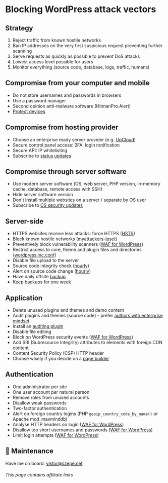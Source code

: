 # Blocking WordPress attack vectors

## Strategy

1. Reject traffic from known hostile networks
1. Ban IP addresses on the very first suspicious request preventing further scanning
1. Serve requests as quickly as possible to prevent DoS attacks
1. Lowest access level possible for users
1. Monitor everything (source code, database, logs, traffic, humans)

## Compromise from your computer and mobile

- Do not store usernames and passwords in browsers
- Use a password manager
- Second opinion anti-malware software (HitmanPro.Alert)
- [Protect devices](https://github.com/szepeviktor/debian-server-tools/blob/master/Onboarding.md#cyber-security)

## Compromise from hosting provider

- Choose an enterprise ready server provider (e.g. [UpCloud](https://www.upcloud.com/register/?promo=U29Q8S))
- Secure control panel access: 2FA, login notification
- Secure API: IP whitelisting
- Subscribe to [status updates](https://status.upcloud.com/)

## Compromise through server software

-   Use modern server software
    (OS, web server, PHP version, in-memory cache, database, remote access with SSH)
-   Hide server software version
-   Don't install multiple websites on a server / separate by OS user
-   Subscribe to [OS security updates](https://www.debian.org/security/)

## Server-side

-   HTTPS websites receive less attacks: force HTTPS ([HSTS](https://developer.mozilla.org/en-US/docs/Web/HTTP/Headers/Strict-Transport-Security))
-   Block known hostile networks ([myattackers-ipset](/security/myattackers-ipsets))
-   Preventively block vulnerability scanners ([WAF for WordPress](https://github.com/szepeviktor/waf4wordpress))
-   Restrict access to core, theme and plugin files and directories
    ([wordpress.inc.conf](https://github.com/szepeviktor/debian-server-tools/blob/master/webserver/apache-conf-available/wordpress.inc.conf))
-   Disable file upload to the server
-   Source code integrity check ([hourly](https://github.com/szepeviktor/debian-server-tools/blob/master/monitoring/tripwire-fake.sh))
-   Alert on source code change ([hourly](https://github.com/szepeviktor/debian-server-tools/blob/master/monitoring/siteprotection.sh))
-   Have daily offsite [backup](/backup)
-   Keep backups for one week

## Application

-   Delete unused plugins and themes and demo content
-   Audit plugins and themes (source code) -
    prefer [authors with enterprise mindset](/Plugins.md#plugin-authors-with-enterprise-mindset)
-   Install an [auditing plugin](https://wordpress.org/plugins/wp-user-activity/)
-   Disable file editing
-   Block on WordPress security events ([WAF for WordPress](https://github.com/szepeviktor/waf4wordpress))
-   Add SRI (Subresource Integrity) attributes to elements with foreign CDN content
-   Content Security Policy (CSP) HTTP header
-   Choose wisely if you decide on a [page builder](https://www.wpbeaverbuilder.com/?fla=2082)

## Authentication

- One administrator per site
- One user account per natural person
- Remove roles from unused accounts
- Disallow weak passwords
- Two-factor authentication
- Alert on foreign country logins (PHP `geoip_country_code_by_name()` or Apache mod_maxminddb)
- Analyse HTTP headers on login ([WAF for WordPress](https://github.com/szepeviktor/waf4wordpress))
- Disallow too short usernames and passwords ([WAF for WordPress](https://github.com/szepeviktor/waf4wordpress))
- Limit login attempts ([WAF for WordPress](https://github.com/szepeviktor/waf4wordpress))

## :wrench: Maintenance

Have me on board: viktor@szepe.net

<!-- markdownlint-disable-next-line MD001 -->
###### This page contains affiliate links
